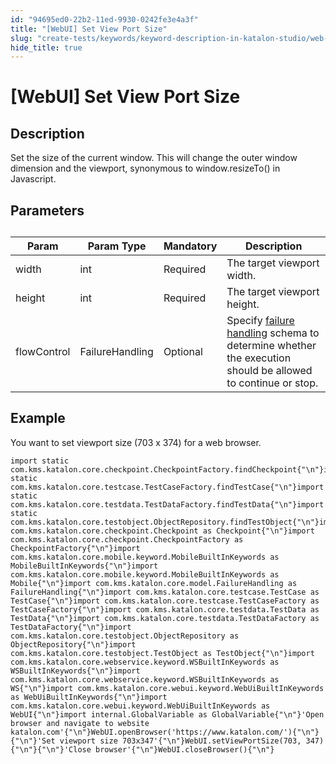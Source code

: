 ```yaml
---
id: "94695ed0-22b2-11ed-9930-0242fe3e4a3f"
title: "[WebUI] Set View Port Size"
slug: "create-tests/keywords/keyword-description-in-katalon-studio/web-ui-keywords/webui-set-view-port-size"
hide_title: true
---
```


# <a id="id_0" class="anchor_top_offset"/><a id="ariaid-title1" class="anchor_top_offset"/>[WebUI] Set View Port Size


## <a id="id_0__id_1" class="anchor_top_offset"/>Description  

              
<p xmlns="http://www.w3.org/1999/xhtml" className="p">Set the size of the current window. This will change the outer   window dimension and the viewport, synonymous to window.resizeTo()   in Javascript.</p> 
      

## <a id="id_0__id_2" class="anchor_top_offset"/>Parameters  

              
<table xmlns="http://www.w3.org/1999/xhtml" className="table anchor_top_offset" id="id_0__e16493c1-0e50-4b5a-b6f4-02e135bf645b"><caption /><thead className="thead"><tr className><th className="entry anchor_top_offset" id="id_0__e16493c1-0e50-4b5a-b6f4-02e135bf645b__entry__1">Param</th><th className="entry anchor_top_offset" id="id_0__e16493c1-0e50-4b5a-b6f4-02e135bf645b__entry__2">Param Type</th><th className="entry anchor_top_offset" id="id_0__e16493c1-0e50-4b5a-b6f4-02e135bf645b__entry__3">Mandatory</th><th className="entry anchor_top_offset" id="id_0__e16493c1-0e50-4b5a-b6f4-02e135bf645b__entry__4">Description</th></tr></thead><tbody className="tbody"><tr className><td className="entry" headers="id_0__e16493c1-0e50-4b5a-b6f4-02e135bf645b__entry__1 id_0__e16493c1-0e50-4b5a-b6f4-02e135bf645b__entry__2 id_0__e16493c1-0e50-4b5a-b6f4-02e135bf645b__entry__3 id_0__e16493c1-0e50-4b5a-b6f4-02e135bf645b__entry__4 ">width</td><td className="entry" headers="id_0__e16493c1-0e50-4b5a-b6f4-02e135bf645b__entry__1 id_0__e16493c1-0e50-4b5a-b6f4-02e135bf645b__entry__2 id_0__e16493c1-0e50-4b5a-b6f4-02e135bf645b__entry__3 id_0__e16493c1-0e50-4b5a-b6f4-02e135bf645b__entry__4 ">int</td><td className="entry" headers="id_0__e16493c1-0e50-4b5a-b6f4-02e135bf645b__entry__1 id_0__e16493c1-0e50-4b5a-b6f4-02e135bf645b__entry__2 id_0__e16493c1-0e50-4b5a-b6f4-02e135bf645b__entry__3 id_0__e16493c1-0e50-4b5a-b6f4-02e135bf645b__entry__4 ">Required</td><td className="entry" headers="id_0__e16493c1-0e50-4b5a-b6f4-02e135bf645b__entry__1 id_0__e16493c1-0e50-4b5a-b6f4-02e135bf645b__entry__2 id_0__e16493c1-0e50-4b5a-b6f4-02e135bf645b__entry__3 id_0__e16493c1-0e50-4b5a-b6f4-02e135bf645b__entry__4 ">The target viewport width.</td></tr><tr className><td className="entry" headers="id_0__e16493c1-0e50-4b5a-b6f4-02e135bf645b__entry__1 id_0__e16493c1-0e50-4b5a-b6f4-02e135bf645b__entry__2 id_0__e16493c1-0e50-4b5a-b6f4-02e135bf645b__entry__3 id_0__e16493c1-0e50-4b5a-b6f4-02e135bf645b__entry__4 ">height</td><td className="entry" headers="id_0__e16493c1-0e50-4b5a-b6f4-02e135bf645b__entry__1 id_0__e16493c1-0e50-4b5a-b6f4-02e135bf645b__entry__2 id_0__e16493c1-0e50-4b5a-b6f4-02e135bf645b__entry__3 id_0__e16493c1-0e50-4b5a-b6f4-02e135bf645b__entry__4 ">int</td><td className="entry" headers="id_0__e16493c1-0e50-4b5a-b6f4-02e135bf645b__entry__1 id_0__e16493c1-0e50-4b5a-b6f4-02e135bf645b__entry__2 id_0__e16493c1-0e50-4b5a-b6f4-02e135bf645b__entry__3 id_0__e16493c1-0e50-4b5a-b6f4-02e135bf645b__entry__4 ">Required</td><td className="entry" headers="id_0__e16493c1-0e50-4b5a-b6f4-02e135bf645b__entry__1 id_0__e16493c1-0e50-4b5a-b6f4-02e135bf645b__entry__2 id_0__e16493c1-0e50-4b5a-b6f4-02e135bf645b__entry__3 id_0__e16493c1-0e50-4b5a-b6f4-02e135bf645b__entry__4 ">The target viewport height.</td></tr><tr className><td className="entry" headers="id_0__e16493c1-0e50-4b5a-b6f4-02e135bf645b__entry__1 id_0__e16493c1-0e50-4b5a-b6f4-02e135bf645b__entry__2 id_0__e16493c1-0e50-4b5a-b6f4-02e135bf645b__entry__3 id_0__e16493c1-0e50-4b5a-b6f4-02e135bf645b__entry__4 ">flowControl</td><td className="entry" headers="id_0__e16493c1-0e50-4b5a-b6f4-02e135bf645b__entry__1 id_0__e16493c1-0e50-4b5a-b6f4-02e135bf645b__entry__2 id_0__e16493c1-0e50-4b5a-b6f4-02e135bf645b__entry__3 id_0__e16493c1-0e50-4b5a-b6f4-02e135bf645b__entry__4 ">FailureHandling</td><td className="entry" headers="id_0__e16493c1-0e50-4b5a-b6f4-02e135bf645b__entry__1 id_0__e16493c1-0e50-4b5a-b6f4-02e135bf645b__entry__2 id_0__e16493c1-0e50-4b5a-b6f4-02e135bf645b__entry__3 id_0__e16493c1-0e50-4b5a-b6f4-02e135bf645b__entry__4 ">Optional</td><td className="entry" headers="id_0__e16493c1-0e50-4b5a-b6f4-02e135bf645b__entry__1 id_0__e16493c1-0e50-4b5a-b6f4-02e135bf645b__entry__2 id_0__e16493c1-0e50-4b5a-b6f4-02e135bf645b__entry__3 id_0__e16493c1-0e50-4b5a-b6f4-02e135bf645b__entry__4 ">Specify <a className="xref" href="/docs/maintain/configure-failure-handling-settings-in-katalon-studio">failure           handling</a> schema to determine whether the execution should be         allowed to continue or stop.</td></tr></tbody></table> 
      

## <a id="id_0__id_3" class="anchor_top_offset"/>Example 

              
<p xmlns="http://www.w3.org/1999/xhtml" className="p">You want to set viewport size (703 x 374) for a web browser.</p> 
              
<pre xmlns="http://www.w3.org/1999/xhtml" className="pre codeblock"><code>import static com.kms.katalon.core.checkpoint.CheckpointFactory.findCheckpoint{"\n"}import static com.kms.katalon.core.testcase.TestCaseFactory.findTestCase{"\n"}import static com.kms.katalon.core.testdata.TestDataFactory.findTestData{"\n"}import static com.kms.katalon.core.testobject.ObjectRepository.findTestObject{"\n"}import com.kms.katalon.core.checkpoint.Checkpoint as Checkpoint{"\n"}import com.kms.katalon.core.checkpoint.CheckpointFactory as CheckpointFactory{"\n"}import com.kms.katalon.core.mobile.keyword.MobileBuiltInKeywords as MobileBuiltInKeywords{"\n"}import com.kms.katalon.core.mobile.keyword.MobileBuiltInKeywords as Mobile{"\n"}import com.kms.katalon.core.model.FailureHandling as FailureHandling{"\n"}import com.kms.katalon.core.testcase.TestCase as TestCase{"\n"}import com.kms.katalon.core.testcase.TestCaseFactory as TestCaseFactory{"\n"}import com.kms.katalon.core.testdata.TestData as TestData{"\n"}import com.kms.katalon.core.testdata.TestDataFactory as TestDataFactory{"\n"}import com.kms.katalon.core.testobject.ObjectRepository as ObjectRepository{"\n"}import com.kms.katalon.core.testobject.TestObject as TestObject{"\n"}import com.kms.katalon.core.webservice.keyword.WSBuiltInKeywords as WSBuiltInKeywords{"\n"}import com.kms.katalon.core.webservice.keyword.WSBuiltInKeywords as WS{"\n"}import com.kms.katalon.core.webui.keyword.WebUiBuiltInKeywords as WebUiBuiltInKeywords{"\n"}import com.kms.katalon.core.webui.keyword.WebUiBuiltInKeywords as WebUI{"\n"}import internal.GlobalVariable as GlobalVariable{"\n"}'Open browser and navigate to website katalon.com'{"\n"}WebUI.openBrowser('https://www.katalon.com/'){"\n"}{"\n"}'Set viewport size 703x347'{"\n"}WebUI.setViewPortSize(703, 347){"\n"}{"\n"}'Close browser'{"\n"}WebUI.closeBrowser(){"\n"}</code></pre> 
            
